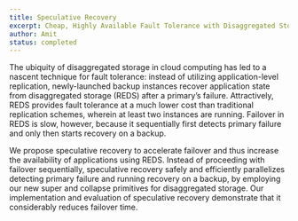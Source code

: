 ```yaml
---
title: Speculative Recovery
excerpt: Cheap, Highly Available Fault Tolerance with Disaggregated Storage
author: Amit
status: completed
---
```


The ubiquity of disaggregated storage in cloud computing has led to a nascent
technique for fault tolerance: instead of utilizing application-level
replication, newly-launched backup instances recover application state from
disaggregated storage (REDS) after a primary’s failure. Attractively, REDS
provides fault tolerance at a much lower cost than traditional replication
schemes, wherein at least two instances are running. Failover in REDS is slow,
however, because it sequentially first detects primary failure and only then
starts recovery on a backup.

We propose speculative recovery to accelerate failover and thus increase the
availability of applications using REDS. Instead of proceeding with failover
sequentially, speculative recovery safely and efficiently parallelizes detecting
primary failure and running recovery on a backup, by employing our new super and
collapse primitives for disaggregated storage. Our implementation and evaluation
of speculative recovery demonstrate that it considerably reduces failover time.
